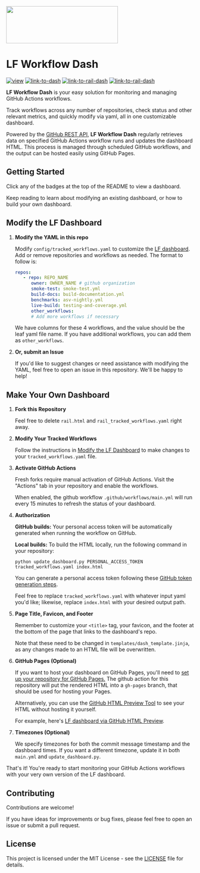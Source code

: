 <img src="https://github.com/lincc-frameworks/tape/blob/main/docs/DARK_Combo_sm.png?raw=true" width="300" height="100">


# LF Workflow Dash

[![view](https://img.shields.io/badge/view:-666666?style=for-the-badge)](#)
[![link-to-dash](https://img.shields.io/badge/LF_Dashboard-7b6db0?style=for-the-badge)](https://lincc-frameworks.github.io/lf-workflow-dash/)
[![link-to-rail-dash](https://img.shields.io/badge/RAIL_Dashboard-b08b3d?style=for-the-badge)](https://lincc-frameworks.github.io/lf-workflow-dash/rail.html)
[![link-to-rail-dash](https://img.shields.io/badge/Incubator_Dashboard-ECD53F?style=for-the-badge)](https://lincc-frameworks.github.io/lf-workflow-dash/incubator.html)

**LF Workflow Dash** is your easy solution for monitoring and managing GitHub Actions workflows. 

Track workflows across any number of repositories, check status and other relevant metrics, and quickly modify via yaml, all in one customizable dashboard.

Powered by the [GitHub REST API](https://docs.github.com/en/rest), **LF Workflow Dash** regularly retrieves data on specified GitHub Actions workflow runs and updates the dashboard HTML. This process is managed through scheduled GitHub workflows, and the output can be hosted easily using GitHub Pages.

## Getting Started

Click any of the badges at the top of the README to view a dashboard. 

Keep reading to learn about modifying an existing dashboard, or how to build your own dashboard.

## Modify the LF Dashboard

1. **Modify the YAML in this repo**
   
   Modify `config/tracked_workflows.yaml` to customize the [LF dashboard](https://lincc-frameworks.github.io/lf-workflow-dash/). Add or remove repositories and workflows as needed. The format to follow is:

   ```yaml
   repos:
      - repo: REPO_NAME
         owner: OWNER_NAME # github organization
         smoke-test: smoke-test.yml
         build-docs: build-documentation.yml
         benchmarks: asv-nightly.yml
         live-build: testing-and-coverage.yml
         other_workflows: 
         # Add more workflows if necessary
   ```

   We have columns for these 4 workflows, and the value should be the leaf yaml
   file name. If you have additional workflows, you can add them as `other_workflows`.

2. **Or, submit an Issue**

   If you'd like to suggest changes or need assistance with modifying the YAML, feel free to open an issue in this repository. We'll be happy to help!

## Make Your Own Dashboard

1. **Fork this Repository**
   
   Feel free to delete `rail.html` and `rail_tracked_workflows.yaml` right away.

2. **Modify Your Tracked Workflows**

   Follow the instructions in [Modify the LF Dashboard](https://github.com/lincc-frameworks/lf-workflow-dash/tree/main#modify-the-lf-dashboard) to make changes to your `tracked_workflows.yaml` file. 

3. **Activate GitHub Actions**

   Fresh forks require manual activation of GitHub Actions. Visit the "Actions" tab in your repository and enable the workflows.

   When enabled, the github workflow `.github/workflows/main.yml` will run every
   15 minutes to refresh the status of your dashboard.

4. **Authorization**

   **GitHub builds:** Your personal access token will be automatically generated when running the workflow on GitHub.

   **Local builds:** To build the HTML locally, run the following command in your repository:

     ```shell
     python update_dashboard.py PERSONAL_ACCESS_TOKEN tracked_workflows.yaml index.html
     ```

   You can generate a personal access token following these [GitHub token generation steps](https://docs.github.com/en/authentication/keeping-your-account-and-data-secure/managing-your-personal-access-tokens).

   Feel free to replace `tracked_workflows.yaml` with whatever input yaml you'd like; likewise, replace `index.html` with your desired output path.

5. **Page Title, Favicon, and Footer**

   Remember to customize your `<title>` tag, your favicon, and the footer at the bottom of the page that links to the dashboard's repo.

   Note that these need to be changed in `templates/dash_template.jinja`, as any changes made to an HTML file will be overwritten.

7. **GitHub Pages (Optional)**

   If you want to host your dashboard on GitHub Pages, you'll need to [set up your repository for GitHub Pages.](https://docs.github.com/en/pages/quickstart)
   The github action for this repository will put the rendered HTML into a
   `gh-pages` branch, that should be used for hosting your Pages.

   Alternatively, you can use the [GitHub HTML Preview Tool](https://htmlpreview.github.io/?) to see your HTML without hosting it yourself. 

   For example, here's [LF dashboard via GitHub HTML Preview](https://htmlpreview.github.io/?https://github.com/lincc-frameworks/lf-workflow-dash/blob/main/index.html).

9. **Timezones (Optional)**

   We specify timezones for both the commit message timestamp and the dashboard times. If you want a different timezone, update it in both `main.yml` and `update_dashboard.py`.



That's it! You're ready to start monitoring your GitHub Actions workflows with your very own version of the LF dashboard.



## Contributing

Contributions are welcome! 

If you have ideas for improvements or bug fixes, please feel free to open an issue or submit a pull request.

## License

This project is licensed under the MIT License - see the [LICENSE](https://github.com/lincc-frameworks/lf-workflow-dash/blob/main/LICENSE) file for details.
